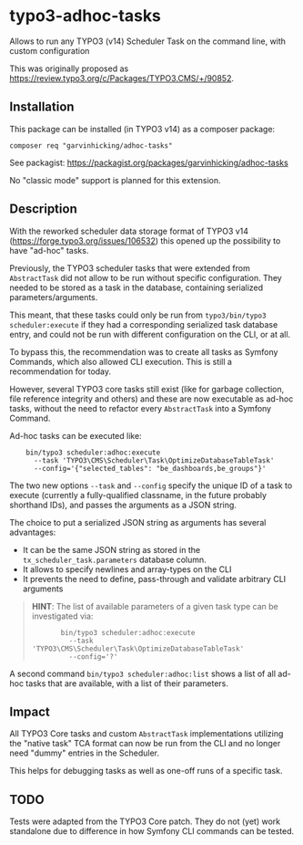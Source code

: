 # typo3-adhoc-tasks

Allows to run any TYPO3 (v14) Scheduler Task on the command line, with custom configuration

This was originally proposed as https://review.typo3.org/c/Packages/TYPO3.CMS/+/90852.

## Installation

This package can be installed (in TYPO3 v14) as a composer package:

```
composer req "garvinhicking/adhoc-tasks"
```

See packagist: https://packagist.org/packages/garvinhicking/adhoc-tasks

No "classic mode" support is planned for this extension.

## Description

With the reworked scheduler data storage format of TYPO3 v14 (https://forge.typo3.org/issues/106532)
this opened up the possibility to have "ad-hoc" tasks.

Previously, the TYPO3 scheduler tasks that were extended from `AbstractTask`
did not allow to be run without specific configuration. They needed to
be stored as a task in the database, containing serialized parameters/arguments.

This meant, that these tasks could only be run from `typo3/bin/typo3 scheduler:execute`
if they had a corresponding serialized task database entry, and could not be
run with different configuration on the CLI, or at all.

To bypass this, the recommendation was to create all tasks as Symfony Commands,
which also allowed CLI execution. This is still a recommendation for today.

However, several TYPO3 core tasks still exist (like for garbage collection,
file reference integrity and others) and these are now executable as ad-hoc tasks,
without the need to refactor every `AbstractTask` into a Symfony Command.

Ad-hoc tasks can be executed like:

```
    bin/typo3 scheduler:adhoc:execute
      --task 'TYPO3\CMS\Scheduler\Task\OptimizeDatabaseTableTask'
      --config='{"selected_tables": "be_dashboards,be_groups"}'
```

The two new options `--task` and `--config` specify the unique
ID of a task to execute (currently a fully-qualified classname, in the future probably
shorthand IDs), and passes the arguments as a JSON string.

The choice to put a serialized JSON string as arguments has several
advantages:

*  It can be the same JSON string as stored in the `tx_scheduler_task.parameters`
   database column.
*  It allows to specify newlines and array-types on the CLI
*  It prevents the need to define, pass-through and validate arbitrary CLI arguments

> **HINT**:
> The list of available parameters of a given task type can be investigated
> via:
> ```
>        bin/typo3 scheduler:adhoc:execute
>          --task 'TYPO3\CMS\Scheduler\Task\OptimizeDatabaseTableTask'
>          --config='?'
> ```

A second command `bin/typo3 scheduler:adhoc:list` shows a list of all ad-hoc
tasks that are available, with a list of their parameters.

## Impact

All TYPO3 Core tasks and custom `AbstractTask` implementations utilizing
the "native task" TCA format can now be run from the CLI and no longer
need "dummy" entries in the Scheduler.

This helps for debugging tasks as well as one-off runs of a specific task.


## TODO

Tests were adapted from the TYPO3 Core patch. They do not (yet) work standalone
due to difference in how Symfony CLI commands can be tested.
